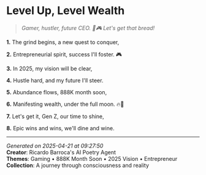 # Level Up, Level Wealth

> *Gamer, hustler, future CEO. 💼🎮 Let's get that bread!*

**1.** The grind begins, a new quest to conquer,


**2.** Entrepreneurial spirit, success I'll foster. 🎮


**3.** In 2025, my vision will be clear,


**4.** Hustle hard, and my future I'll steer.


**5.** Abundance flows, 888K month soon,


**6.** Manifesting wealth, under the full moon. 🔥🎯


**7.** Let's get it, Gen Z, our time to shine,


**8.** Epic wins and wins, we'll dine and wine.



---

*Generated on 2025-04-21 at 09:27:50*  
**Creator**: Ricardo Barroca's AI Poetry Agent  
**Themes**: Gaming • 888K Month Soon • 2025 Vision • Entrepreneur  
**Collection**: A journey through consciousness and reality